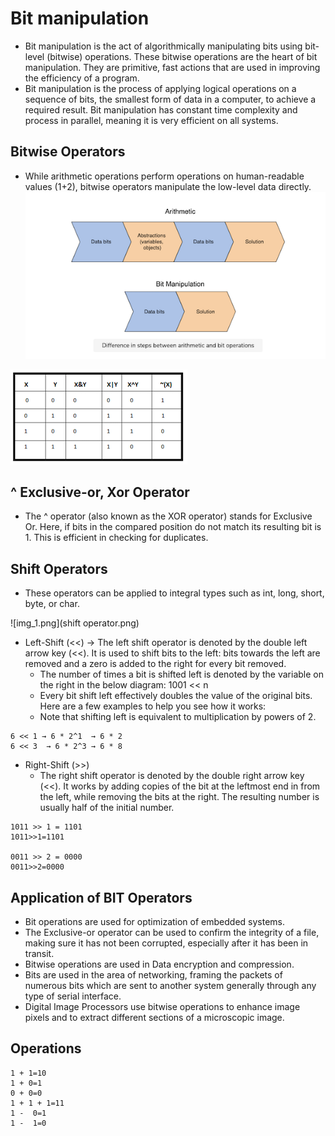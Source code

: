 # Bit manipulation

* Bit manipulation is the act of algorithmically manipulating bits using bit-level (bitwise) operations. These bitwise
  operations are the heart of bit manipulation. They are primitive, fast actions that are used in improving the
  efficiency of a program.
* Bit manipulation is the process of applying logical operations on a sequence of bits, the smallest form of data in a
  computer, to achieve a required result. Bit manipulation has constant time complexity and process in parallel, meaning
  it is very efficient on all systems.

## Bitwise Operators

* While arithmetic operations perform operations on human-readable values (1+2), bitwise operators manipulate the
  low-level data directly.
  ![bitwsit_vs_arithmetic.png](bitwise_vs_arithmetic.png)

![img.png](bit-manipulation.png)

## ^ Exclusive-or, Xor Operator

* The ^ operator (also known as the XOR operator) stands for Exclusive Or. Here, if bits in the compared position do not
  match its resulting bit is 1. This is efficient in checking for duplicates.

## Shift Operators

* These operators can be applied to integral types such as int, long, short, byte, or char.

![img_1.png](shift operator.png)

* Left-Shift (<<) -> The left shift operator is denoted by the double left arrow key (<<). It is used to shift bits to
  the left: bits towards the left are removed and a zero is added to the right for every bit removed.
    * The number of times a bit is shifted left is denoted by the variable on the right in the below diagram: 1001 << n
    * Every bit shift left effectively doubles the value of the original bits. Here are a few examples to help you see
      how it works:
    * Note that shifting left is equivalent to multiplication by powers of 2.

```
6 << 1 → 6 * 2^1  → 6 * 2
6 << 3  → 6 * 2^3 → 6 * 8
```

* Right-Shift (>>)
    * The right shift operator is denoted by the double right arrow key (<<). It works by adding copies of the bit at
      the leftmost end in from the left, while removing the bits at the right. The resulting number is usually half of
      the initial number.

```
1011 >> 1 = 1101
1011>>1=1101

0011 >> 2 = 0000
0011>>2=0000
```

## Application of BIT Operators

* Bit operations are used for optimization of embedded systems.
* The Exclusive-or operator can be used to confirm the integrity of a file, making sure it has not been corrupted,
  especially after it has been in transit.
* Bitwise operations are used in Data encryption and compression.
* Bits are used in the area of networking, framing the packets of numerous bits which are sent to another system
  generally through any type of serial interface.
* Digital Image Processors use bitwise operations to enhance image pixels and to extract different sections of a
  microscopic image.

## Operations

```
1 + 1=10
1 + 0=1
0 + 0=0
1 + 1 + 1=11
1 -  0=1
1 -  1=0
```